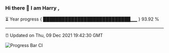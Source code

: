 ### Hi there 👋 I am Harry , 

⏳ Year progress { ████████████████████████████▁▁ } 93.92 %

---

⏰ Updated on Thu, 09 Dec 2021 19:42:30 GMT

![Progress Bar CI](https://github.com/duykhang68/duykhang68/workflows/Progress%20Bar%20CI/badge.svg)
